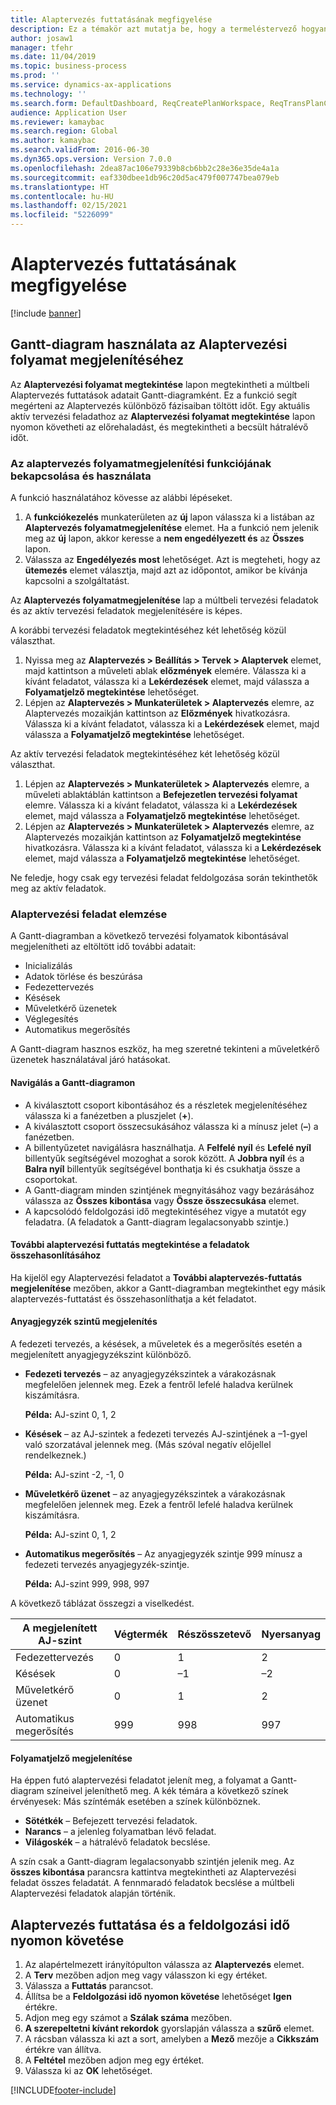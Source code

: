 ```yaml
---
title: Alaptervezés futtatásának megfigyelése
description: Ez a témakör azt mutatja be, hogy a termeléstervező hogyan látja azt, hogy éppen folyamatban van-e az alaptervezés futtatása.
author: josaw1
manager: tfehr
ms.date: 11/04/2019
ms.topic: business-process
ms.prod: ''
ms.service: dynamics-ax-applications
ms.technology: ''
ms.search.form: DefaultDashboard, ReqCreatePlanWorkspace, ReqTransPlanCard, SysQueryForm, InventItemIdLookupSimple, ReqLog, ReqProcessTaskTrace
audience: Application User
ms.reviewer: kamaybac
ms.search.region: Global
ms.author: kamaybac
ms.search.validFrom: 2016-06-30
ms.dyn365.ops.version: Version 7.0.0
ms.openlocfilehash: 2dea87ac106e79339b8cb6bb2c28e36e35de4a1a
ms.sourcegitcommit: eaf330dbee1db96c20d5ac479f007747bea079eb
ms.translationtype: HT
ms.contentlocale: hu-HU
ms.lasthandoff: 02/15/2021
ms.locfileid: "5226099"
---
```

# <a name="monitor-a-master-planning-run"></a>Alaptervezés futtatásának megfigyelése

[!include [banner](../../includes/banner.md)]

## <a name="use-a-gantt-chart-to-visualize-master-planning-progress"></a>Gantt-diagram használata az Alaptervezési folyamat megjelenítéséhez

Az **Alaptervezési folyamat megtekintése** lapon megtekintheti a múltbeli Alaptervezés futtatások adatait Gantt-diagramként. Ez a funkció segít megérteni az Alaptervezés különböző fázisaiban töltött időt. Egy aktuális aktív tervezési feladathoz az **Alaptervezési folyamat megtekintése** lapon nyomon követheti az előrehaladást, és megtekintheti a becsült hátralévő időt.

### <a name="turn-on-and-use-the-master-plan-progress-visualization-feature"></a>Az alaptervezés folyamatmegjelenítési funkciójának bekapcsolása és használata

A funkció használatához kövesse az alábbi lépéseket.

1. A **funkciókezelés** munkaterületen az **új** lapon válassza ki a listában az **Alaptervezés folyamatmegjelenítése** elemet. Ha a funkció nem jelenik meg az **új** lapon, akkor keresse a **nem engedélyezett és** az **Összes** lapon.
1. Válassza az **Engedélyezés most** lehetőséget. Azt is megteheti, hogy az **ütemezés** elemet választja, majd azt az időpontot, amikor be kívánja kapcsolni a szolgáltatást.

Az **Alaptervezés folyamatmegjelenítése** lap a múltbeli tervezési feladatok és az aktív tervezési feladatok megjelenítésére is képes. 

A korábbi tervezési feladatok megtekintéséhez két lehetőség közül választhat. 

1. Nyissa meg az **Alaptervezés \> Beállítás \> Tervek \> Alaptervek** elemet, majd kattintson a műveleti ablak **előzmények** elemére. Válassza ki a kívánt feladatot, válassza ki a **Lekérdezések** elemet, majd válassza a **Folyamatjelző megtekintése** lehetőséget.
1. Lépjen az **Alaptervezés \> Munkaterületek \> Alaptervezés** elemre, az Alaptervezés mozaikján kattintson az **Előzmények** hivatkozásra. Válassza ki a kívánt feladatot, válassza ki a **Lekérdezések** elemet, majd válassza a **Folyamatjelző megtekintése** lehetőséget.

Az aktív tervezési feladatok megtekintéséhez két lehetőség közül választhat. 
1. Lépjen az **Alaptervezés \> Munkaterületek \> Alaptervezés** elemre, a műveleti ablaktáblán kattintson a **Befejezetlen tervezési folyamat** elemre. Válassza ki a kívánt feladatot, válassza ki a **Lekérdezések** elemet, majd válassza a **Folyamatjelző megtekintése** lehetőséget.
1. Lépjen az **Alaptervezés \> Munkaterületek \> Alaptervezés** elemre, az Alaptervezés mozaikján kattintson az **Folyamatjelző megtekintése** hivatkozásra. Válassza ki a kívánt feladatot, válassza ki a **Lekérdezések** elemet, majd válassza a **Folyamatjelző megtekintése** lehetőséget.

Ne feledje, hogy csak egy tervezési feladat feldolgozása során tekinthetők meg az aktív feladatok.

### <a name="analyze-a-master-planning-job"></a>Alaptervezési feladat elemzése

A Gantt-diagramban a következő tervezési folyamatok kibontásával megjelenítheti az eltöltött idő további adatait:

- Inicializálás
- Adatok törlése és beszúrása
- Fedezettervezés
- Késések
- Műveletkérő üzenetek
- Véglegesítés
- Automatikus megerősítés

A Gantt-diagram hasznos eszköz, ha meg szeretné tekinteni a műveletkérő üzenetek használatával járó hatásokat.

#### <a name="navigation-in-the-gantt-chart"></a>Navigálás a Gantt-diagramon

- A kiválasztott csoport kibontásához és a részletek megjelenítéséhez válassza ki a fanézetben a pluszjelet (**+**).
- A kiválasztott csoport összecsukásához válassza ki a mínusz jelet (**–**) a fanézetben.
- A billentyűzetet navigálásra használhatja. A **Felfelé nyíl** és **Lefelé nyíl** billentyűk segítségével mozoghat a sorok között. A **Jobbra nyíl** és a **Balra nyíl** billentyűk segítségével bonthatja ki és csukhatja össze a csoportokat.
- A Gantt-diagram minden szintjének megnyitásához vagy bezárásához válassza az **Összes kibontása** vagy **Össze összecsukása** elemet.
- A kapcsolódó feldolgozási idő megtekintéséhez vigye a mutatót egy feladatra. (A feladatok a Gantt-diagram legalacsonyabb szintje.)

#### <a name="view-an-additional-master-planning-run-to-compare-jobs"></a>További alaptervezési futtatás megtekintése a feladatok összehasonlításához

Ha kijelöl egy Alaptervezési feladatot a **További alaptervezés-futtatás megjelenítése** mezőben, akkor a Gantt-diagramban megtekinthet egy másik alaptervezés-futtatást és összehasonlíthatja a két feladatot.

#### <a name="bom-level-display"></a>Anyagjegyzék szintű megjelenítés

A fedezeti tervezés, a késések, a műveletek és a megerősítés esetén a megjelenített anyagjegyzékszint különböző.

- **Fedezeti tervezés** – az anyagjegyzékszintek a várakozásnak megfelelően jelennek meg. Ezek a fentről lefelé haladva kerülnek kiszámításra.

    **Példa:** AJ-szint 0, 1, 2

- **Késések** – az AJ-szintek a fedezeti tervezés AJ-szintjének a –1-gyel való szorzatával jelennek meg. (Más szóval negatív előjellel rendelkeznek.)

    **Példa:** AJ-szint -2, -1, 0

- **Műveletkérő üzenet** – az anyagjegyzékszintek a várakozásnak megfelelően jelennek meg. Ezek a fentről lefelé haladva kerülnek kiszámításra.

    **Példa:** AJ-szint 0, 1, 2

- **Automatikus megerősítés** – Az anyagjegyzék szintje 999 mínusz a fedezeti tervezés anyagjegyzék-szintje.

    **Példa:** AJ-szint 999, 998, 997

A következő táblázat összegzi a viselkedést.

| A megjelenített AJ-szint | Végtermék | Részösszetevő | Nyersanyag |
|---|---|---|---|
| Fedezettervezés | 0 | 1 | 2 |
| Késések | 0 | –1 | –2 |
| Műveletkérő üzenet | 0 | 1 | 2 |
| Automatikus megerősítés | 999 | 998 | 997 |

#### <a name="visualize-progress"></a>Folyamatjelző megjelenítése

Ha éppen futó alaptervezési feladatot jelenít meg, a folyamat a Gantt-diagram színeivel jeleníthető meg. A kék témára a következő színek érvényesek: Más színtémák esetében a színek különböznek.

- **Sötétkék** – Befejezett tervezési feladatok.
- **Narancs** – a jelenleg folyamatban lévő feladat.
- **Világoskék** – a hátralévő feladatok becslése.

A szín csak a Gantt-diagram legalacsonyabb szintjén jelenik meg. Az **összes kibontása** parancsra kattintva megtekintheti az Alaptervezési feladat összes feladatát. A fennmaradó feladatok becslése a múltbeli Alaptervezési feladatok alapján történik.

## <a name="run-master-planning-and-track-processing-time"></a>Alaptervezés futtatása és a feldolgozási idő nyomon követése

1. Az alapértelmezett irányítópulton válassza az **Alaptervezés** elemet.
1. A **Terv** mezőben adjon meg vagy válasszon ki egy értéket.
1. Válassza a **Futtatás** parancsot.
1. Állítsa be a **Feldolgozási idő nyomon követése** lehetőséget **Igen** értékre.
1. Adjon meg egy számot a **Szálak száma** mezőben.
1. **A szerepeltetni kívánt rekordok** gyorslapján válassza a **szűrő** elemet.
1. A rácsban válassza ki azt a sort, amelyben a **Mező** mezője a **Cikkszám** értékre van állítva.
1. A **Feltétel** mezőben adjon meg egy értéket.
1. Válassza ki az **OK** lehetőséget.


[!INCLUDE[footer-include](../../../includes/footer-banner.md)]